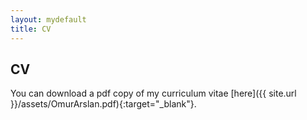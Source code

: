 ```yaml
---
layout: mydefault
title: CV
---
```


## CV

You can download a pdf copy of my curriculum vitae [here]({{ site.url }}/assets/OmurArslan.pdf){:target="_blank"}.

